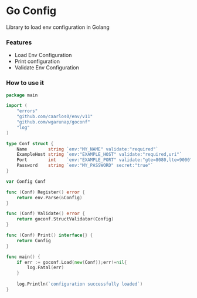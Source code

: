 # Go Config
Library to load env configuration in Golang

### Features
- Load Env Configuration
- Print configuration
- Validate Env Configuration

### How to use it

```go
package main

import (
	"errors"
	"github.com/caarlos0/env/v11"
	"github.com/wgarunap/goconf"
	"log"
)

type Conf struct {
	Name        string `env:"MY_NAME" validate:"required"`
	ExampleHost string `env:"EXAMPLE_HOST" validate:"required,uri"`
	Port        int    `env:"EXAMPLE_PORT" validate:"gte=8080,lte=9000"`
	Password    string `env:"MY_PASSWORD" secret:"true"`
}

var Config Conf

func (Conf) Register() error {
	return env.Parse(&Config)
}

func (Conf) Validate() error {
	return goconf.StructValidator(Config)
}

func (Conf) Print() interface{} {
	return Config
}

func main() {
    if err := goconf.Load(new(Conf));err!=nil{
        log.Fatal(err)
    }
    
    log.Println(`configuration successfully loaded`)
}
```